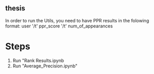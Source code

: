 ## thesis
In order to run the Utils, you need to have PPR results in the folowing format:
user '/t' ppr_score '/t' num_of_appearances

# Steps
1. Run "Rank Results.ipynb
2. Run "Average_Precision.ipynb"

